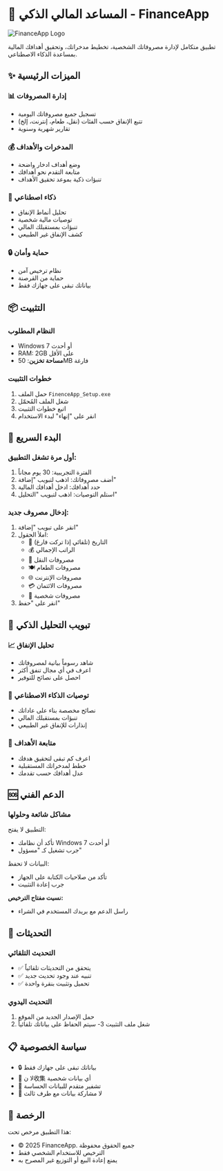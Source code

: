# 🏦 المساعد المالي الذكي - FinanceApp

![FinanceApp Logo](assets/icon.png)

تطبيق متكامل لإدارة مصروفاتك الشخصية، تخطيط مدخراتك، وتحقيق أهدافك المالية بمساعدة الذكاء الاصطناعي.

## ✨ الميزات الرئيسية

### 📊 إدارة المصروفات
- تسجيل جميع مصروفاتك اليومية
- تتبع الإنفاق حسب الفئات (نقل، طعام، إنترنت، إلخ)
- تقارير شهرية وسنوية

### 💰 المدخرات والأهداف
- وضع أهداف ادخار واضحة
- متابعة التقدم نحو أهدافك
- تنبؤات ذكية بموعد تحقيق الأهداف

### 🤖 ذكاء اصطناعي
- تحليل أنماط الإنفاق
- توصيات مالية شخصية
- تنبؤات بمستقبلك المالي
- كشف الإنفاق غير الطبيعي

### 🔒 حماية وأمان
- نظام ترخيص آمن
- حماية من القرصنة
- بياناتك تبقى على جهازك فقط

## 📦 التثبيت

### النظام المطلوب
- Windows 7 أو أحدث
- RAM:  2GB على الأقل
- **مساحة تخزين**: 50MB فارغة

### خطوات التثبيت
1. حمل الملف `FinenceApp_Setup.exe`
2. شغل الملف المُحمّل
3. اتبع خطوات التثبيت
4. انقر على "إنهاء" لبدء الاستخدام

## 🚀 البدء السريع

### أول مرة تشغل التطبيق:
1. الفترة التجريبية: 30 يوم مجاناً
2. أضف مصروفاتك: اذهب لتبويب "إضافة"
3. حدد أهدافك: ادخل أهدافك المالية
4. استلم التوصيات: اذهب لتبويب "التحليل"

### إدخال مصروف جديد:
1. انقر على تبويب "إضافة"
2. املأ الحقول:
   - 📅 التاريخ (تلقائي إذا تركت فارغ)
   - 💰 الراتب الإجمالي
   - 🚗 مصروفات النقل
   - 🍽️ مصروفات الطعام
   - 🌐 مصروفات الإنترنت
   - 💳 مصروفات الائتمان
   - 👤 مصروفات شخصية
3. انقر على "حفظ"

## 🎯 تبويب التحليل الذكي

### 📈 تحليل الإنفاق
- شاهد رسوماً بيانية لمصروفاتك
- اعرف في أي مجال تنفق أكثر
- احصل على نصائح للتوفير

### 🤖 توصيات الذكاء الاصطناعي
- نصائح مخصصة بناء على عاداتك
- تنبؤات بمستقبلك المالي
- إنذارات للإنفاق غير الطبيعي

### 🎯 متابعة الأهداف
- اعرف كم تبقى لتحقيق هدفك
- خطط لمدخراتك المستقبلية
- عدل أهدافك حسب تقدمك


## 🆘 الدعم الفني

### مشاكل شائعة وحلولها
التطبيق لا يفتح:
- تأكد أن نظامك Windows 7 أو أحدث
- جرب تشغيل كـ "مسؤول"

البيانات لا تحفظ:
- تأكد من صلاحيات الكتابة على الجهاز
- جرب إعادة التثبيت

**نسيت مفتاح الترخيص:**
- راسل الدعم مع بريدك المستخدم في الشراء


## 🔄 التحديثات

### التحديث التلقائي
- ✅ يتحقق من التحديثات تلقائياً
- ✅ تنبيه عند وجود تحديث جديد
- ✅ تحميل وتثبيت بنقرة واحدة

### التحديث اليدوي
1. حمل الإصدار الجديد من الموقع
2. شغل ملف التثبيت
3- سيتم الحفاظ على بياناتك تلقائياً

## 📋 سياسة الخصوصية

- 🔒 بياناتك تبقى على جهازك فقط
- 📡 لا ن收集 أي بيانات شخصية
- 🔐 تشفير متقدم للبيانات الحساسة
- 🚫 لا مشاركة بيانات مع طرف ثالث

## 📜 الرخصة

هذا التطبيق مرخص تحت:
- © 2025 FinanceApp. جميع الحقوق محفوظة
- الترخيص للاستخدام الشخصي فقط
- يمنع إعادة البيع أو التوزيع غير المصرح به


